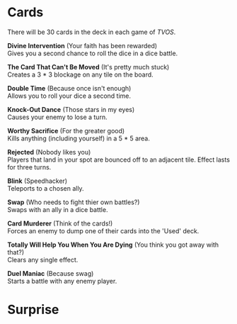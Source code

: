 Cards
=====

There will be 30 cards in the deck in each game of _TVOS_.<br>

**Divine Intervention** (Your faith has been rewarded)<br>
Gives you a second chance to roll the dice in a dice battle.

**The Card That Can't Be Moved** (It's pretty much stuck)<br>
Creates a 3 * 3 blockage on any tile on the board.

**Double Time** (Because once isn't enough)<br>
Allows you to roll your dice a second time.

**Knock-Out Dance** (Those stars in my eyes)<br>
Causes your enemy to lose a turn.

**Worthy Sacrifice** (For the greater good)<br>
Kills anything (including yourself) in a 5 * 5 area.

**Rejected** (Nobody likes you)<br>
Players that land in your spot are bounced off to an adjacent tile. Effect lasts for three turns.

**Blink** (Speedhacker)<br>
Teleports to a chosen ally.

**Swap** (Who needs to fight thier own battles?)<br>
Swaps with an ally in a dice battle.

**Card Murderer** (Think of the cards!)<br>
Forces an enemy to dump one of their cards into the 'Used' deck.

**Totally Will Help You When You Are Dying** (You think you got away with that?)<br>
Clears any single effect.

**Duel Maniac** (Because swag)<br>
Starts a battle with any enemy player.

Surprise
========